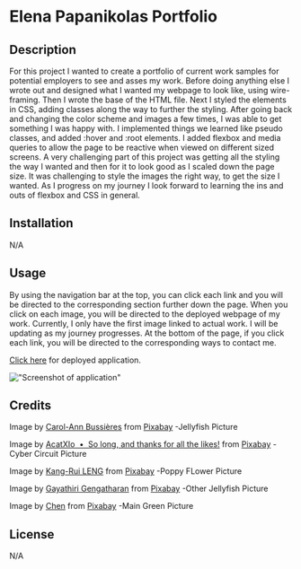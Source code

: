 # Elena Papanikolas Portfolio


## Description

For this project I wanted to create a portfolio of current work samples for potential employers to see and asses my work. Before doing anything else I wrote out and designed what I wanted my webpage to look like, using wire-framing. Then I wrote the base of the HTML file. Next I styled the elements in CSS, adding  classes along the way to further the styling. After going back and changing the color scheme and images a few times, I was able to get something I was happy with. I implemented things we learned like pseudo classes, and added :hover and :root elements. I added flexbox and media queries to allow the page to be reactive when viewed on different sized screens. A very challenging part of this project was getting all the styling the way I wanted and then for it to look good as I scaled down the page size. It was challenging to style the images the right way, to get the size I wanted. As I progress on my journey I look forward to learning the ins and outs of flexbox and CSS in general. 


## Installation
N/A


## Usage

By using the navigation bar at the top, you can click each link and you will be directed to the corresponding section further down the page. When you click on each image, you will be directed to the deployed webpage of my work. Currently, I only have the first image linked to actual work. I will be updating as my journey progresses. At the bottom of the page, if you click each link, you will be directed to the corresponding ways to contact me.

[Click here](https://elenapapanikolas.github.io/Elena-Papanikolas-Portfolio/) for deployed application.

!["Screenshot of application"](./assets/images/screenshot.png)

## Credits
Image by <a href="https://pixabay.com/users/carolannbussieres-15285551/?utm_source=link-attribution&utm_medium=referral&utm_campaign=image&utm_content=4914197">Carol-Ann Bussières</a> from <a href="https://pixabay.com//?utm_source=link-attribution&utm_medium=referral&utm_campaign=image&utm_content=4914197">Pixabay</a> 
-Jellyfish Picture

Image by <a href="https://pixabay.com/users/acatxio-20233758/?utm_source=link-attribution&utm_medium=referral&utm_campaign=image&utm_content=7955446">AcatXIo  •  So long, and thanks for all the likes!</a> from <a href="https://pixabay.com//?utm_source=link-attribution&utm_medium=referral&utm_campaign=image&utm_content=7955446">Pixabay</a>
-Cyber Circuit Picture

Image by <a href="https://pixabay.com/users/swidaalba-8022817/?utm_source=link-attribution&utm_medium=referral&utm_campaign=image&utm_content=7182055">Kang-Rui LENG</a> from <a href="https://pixabay.com//?utm_source=link-attribution&utm_medium=referral&utm_campaign=image&utm_content=7182055">Pixabay</a>
-Poppy FLower Picture

Image by <a href="https://pixabay.com/users/genga_clicks-14609647/?utm_source=link-attribution&utm_medium=referral&utm_campaign=image&utm_content=5275858">Gayathiri Gengatharan</a> from <a href="https://pixabay.com//?utm_source=link-attribution&utm_medium=referral&utm_campaign=image&utm_content=5275858">Pixabay</a>
-Other Jellyfish Picture

Image by <a href="https://pixabay.com/users/chenspec-7784448/?utm_source=link-attribution&utm_medium=referral&utm_campaign=image&utm_content=6871896">Chen</a> from <a href="https://pixabay.com//?utm_source=link-attribution&utm_medium=referral&utm_campaign=image&utm_content=6871896">Pixabay</a>
-Main Green Picture


## License
N/A